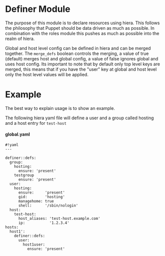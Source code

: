 Definer Module
==============

The purpose of this module is to declare resources using hiera. This follows
the philosophy that Puppet should be data driven as much as possible. In
combination with the roles module this pushes as much as possible into the
realm of hiera.

Global and host level config can be defined in hiera and can be merged together.
The `merge_defs` boolean controls the merging, a value of true (default) merges 
host and global config, a value of false ignores global and uses host config.
Its important to note that by default only top level keys are merged, this
means that if you have the "user" key at global and host level only the host 
level values will be applied.

Example
=======

The best way to explain usage is to show an example.

The following hiera yaml file will define a user and a group called hosting and
a host entry for `test-host`

#### global.yaml

    #!yaml
    ---

    definer::defs:
      group:
        hosting:
          ensure: 'present'
        testgroup
          ensure: 'present'
      user:
        hosting:
          ensure:     'present'
          gid:        'hosting'
          managehome: true
          shell:      '/sbin/nologin'
      host:
        test-host:
          host_aliases: 'test-host.example.com'
          ip:           '1.2.3.4'
    hosts:
      host1':
        definer::defs:
          user:
            host1user:
              ensure: 'present'
